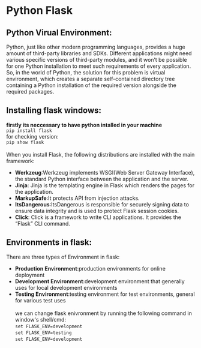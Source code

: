 # Python Flask <br>
## Python Virual Environment:
Python, just like other modern programming languages, provides a huge
amount of third-party libraries and SDKs. Different applications might need
various specific versions of third-party modules, and it won’t be possible for
one Python installation to meet such requirements of every application. So,
in the world of Python, the solution for this problem is virtual environment,
which creates a separate self-contained directory tree containing a Python
installation of the required version alongside the required packages.<br>
## Installing flask windows:<br>
<b>firstly its neccessary to have python intalled in your machine<br></b> 
```pip install flask```<br>
for checking version:<br>
```pip show flask```<br><br>
When you install Flask, the following distributions are installed with
the main framework:<br>
* <b>Werkzeug</b>:Werkzeug implements WSGI(Web Server Gateway Interface), the standard Python
interface between the application and the server.<br>
* <b>Jinja</b>: Jinja is the templating engine in Flask which renders the pages for the application.<br>
* <b>MarkupSafe</b>:It protects API from injection attacks.<br>
* <b>ItsDangerous</b>:ItsDangerous is responsible for securely signing data to ensure data integrity and is used to protect Flask session cookies.<br>
* <b>Click</b>: Click is a framework to write CLI applications. It provides the “Flask” CLI command.<br>
## Environments in flask:
There are three types of Environment in flask:
 * <b>Production Environment</b>:production environments for online deployment
 * <b>Development Environment</b>:development environment that generally uses for local development environments
 * <b>Testing Environment</b>:testing environment for test environments, general for various test uses<br><br>
we can change flask enivronment by running the following command in window's shell/cmd:<br>
```set FLASK_ENV=development```<br>
```set FLASK_ENV=testing```<br>
```set FLASK_ENV=development```<br>
